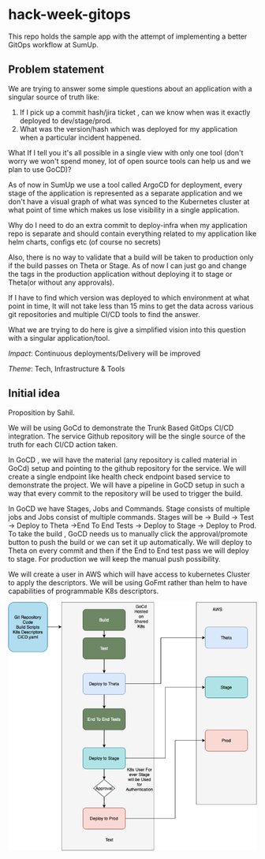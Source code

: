 # hack-week-gitops

This repo holds the sample app with the attempt of implementing a better GitOps workflow at SumUp.

## Problem statement

We are trying to answer some simple questions about an application with a singular source of truth like:

1. If I pick up a commit hash/jira ticket , can we know when was it exactly deployed to dev/stage/prod.
2. What was the version/hash which was deployed for my application when a particular incident happened.

What If I tell you it's all possible in a single view with only one tool (don't worry we won't spend money, lot of open source tools can help us and we plan to use GoCD)?

As of now in SumUp we use a tool called ArgoCD for deployment, every stage of the application is represented as a separate application and we don't have a visual graph of what was synced to the Kubernetes cluster at what point of time which makes us lose visibility in a single application.

Why do I need to do an extra commit to deploy-infra when my application repo is separate and should contain everything related to my application like helm charts, configs etc (of course no secrets)

Also, there is no way to validate that a build will be taken to production only if the build passes on Theta or Stage. As of now I can just go and change the tags in the production application without deploying it to stage or Theta(or without any approvals).

If I have to find which version was deployed to which environment at what point in time, It will not take less than 15 mins to get the data across various git repositories and multiple CI/CD tools to find the answer.

What we are trying to do here is give a simplified vision into this question with a singular application/tool.

*Impact*: Continuous deployments/Delivery will be improved

*Theme*: Tech, Infrastructure & Tools

## Initial idea 

Proposition by Sahil.

We will be using GoCd to demonstrate the Trunk Based GitOps CI/CD integration. The service Github repository will be the single source of the truth for each CI/CD action taken.

In GoCD , we will have the material (any repository is called material in GoCd) setup and pointing to the github repository for the service. We will create a single endpoint like health check endpoint based service to demonstrate the project. We will have a pipeline in GoCD setup in such a way that every commit to the repository will be used to trigger the build.

In GoCD we have Stages, Jobs and Commands. Stage consists of multiple jobs and Jobs consist of multiple commands. Stages will be -> Build -> Test -> Deploy to Theta ->End To End Tests -> Deploy to Stage -> Deploy to Prod. To take the build , GoCD needs us to manually click the approval/promote button to push the build or we can set it up automatically. We will deploy to Theta on every commit and then if the End to End test pass we will deploy to stage. For production we will keep the manual push possibility.

We will create a user in AWS which will have access to kubernetes Cluster to apply the descriptors. We will be using GoFmt rather than helm to have capabilities of programmable K8s descriptors.

![gitops](gitops.png)
